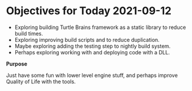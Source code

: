 # Objectives for Today 2021-09-12

- Exploring building Turtle Brains framework as a static library to reduce build times.
- Exploring improving build scripts and to reduce duplication.
- Maybe exploring adding the testing step to nightly build system.
- Perhaps exploring working with and deploying code with a DLL.

**Purpose**

Just have some fun with lower level engine stuff, and perhaps improve Quality of Life with the tools.
